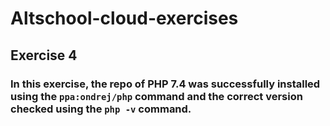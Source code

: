 # Altschool-cloud-exercises

##  Exercise 4

### In this exercise,  the repo of PHP 7.4 was successfully installed using the `ppa:ondrej/php` command and the correct version checked using  the `php -v` command.
